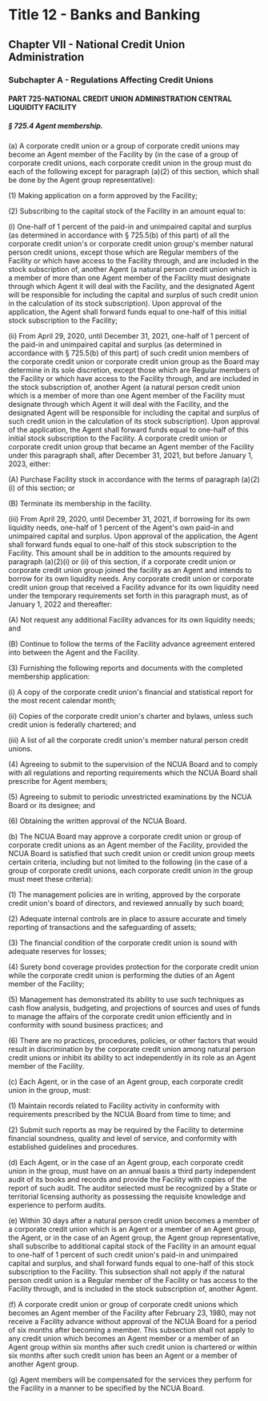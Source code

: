 
# Title 12 - Banks and Banking
## Chapter VII - National Credit Union Administration
### Subchapter A - Regulations Affecting Credit Unions
#### PART 725-NATIONAL CREDIT UNION ADMINISTRATION CENTRAL LIQUIDITY FACILITY
##### § 725.4 Agent membership.

(a) A corporate credit union or a group of corporate credit unions may become an Agent member of the Facility by (in the case of a group of corporate credit unions, each corporate credit union in the group must do each of the following except for paragraph (a)(2) of this section, which shall be done by the Agent group representative):

(1) Making application on a form approved by the Facility;

(2) Subscribing to the capital stock of the Facility in an amount equal to:

(i) One-half of 1 percent of the paid-in and unimpaired capital and surplus (as determined in accordance with § 725.5(b) of this part) of all the corporate credit union's or corporate credit union group's member natural person credit unions, except those which are Regular members of the Facility or which have access to the Facility through, and are included in the stock subscription of, another Agent (a natural person credit union which is a member of more than one Agent member of the Facility must designate through which Agent it will deal with the Facility, and the designated Agent will be responsible for including the capital and surplus of such credit union in the calculation of its stock subscription). Upon approval of the application, the Agent shall forward funds equal to one-half of this initial stock subscription to the Facility;

(ii) From April 29, 2020, until December 31, 2021, one-half of 1 percent of the paid-in and unimpaired capital and surplus (as determined in accordance with § 725.5(b) of this part) of such credit union members of the corporate credit union or corporate credit union group as the Board may determine in its sole discretion, except those which are Regular members of the Facility or which have access to the Facility through, and are included in the stock subscription of, another Agent (a natural person credit union which is a member of more than one Agent member of the Facility must designate through which Agent it will deal with the Facility, and the designated Agent will be responsible for including the capital and surplus of such credit union in the calculation of its stock subscription). Upon approval of the application, the Agent shall forward funds equal to one-half of this initial stock subscription to the Facility. A corporate credit union or corporate credit union group that became an Agent member of the Facility under this paragraph shall, after December 31, 2021, but before January 1, 2023, either:

(A) Purchase Facility stock in accordance with the terms of paragraph (a)(2)(i) of this section; or

(B) Terminate its membership in the facility.

(iii) From April 29, 2020, until December 31, 2021, if borrowing for its own liquidity needs, one-half of 1 percent of the Agent's own paid-in and unimpaired capital and surplus. Upon approval of the application, the Agent shall forward funds equal to one-half of this stock subscription to the Facility. This amount shall be in addition to the amounts required by paragraph (a)(2)(i) or (ii) of this section, if a corporate credit union or corporate credit union group joined the facility as an Agent and intends to borrow for its own liquidity needs. Any corporate credit union or corporate credit union group that received a Facility advance for its own liquidity need under the temporary requirements set forth in this paragraph must, as of January 1, 2022 and thereafter:

(A) Not request any additional Facility advances for its own liquidity needs; and

(B) Continue to follow the terms of the Facility advance agreement entered into between the Agent and the Facility.

(3) Furnishing the following reports and documents with the completed membership application:

(i) A copy of the corporate credit union's financial and statistical report for the most recent calendar month;

(ii) Copies of the corporate credit union's charter and bylaws, unless such credit union is federally chartered; and

(iii) A list of all the corporate credit union's member natural person credit unions.

(4) Agreeing to submit to the supervision of the NCUA Board and to comply with all regulations and reporting requirements which the NCUA Board shall prescribe for Agent members;

(5) Agreeing to submit to periodic unrestricted examinations by the NCUA Board or its designee; and

(6) Obtaining the written approval of the NCUA Board.

(b) The NCUA Board may approve a corporate credit union or group of corporate credit unions as an Agent member of the Facility, provided the NCUA Board is satisfied that such credit union or credit union group meets certain criteria, including but not limited to the following (in the case of a group of corporate credit unions, each corporate credit union in the group must meet these criteria):

(1) The management policies are in writing, approved by the corporate credit union's board of directors, and reviewed annually by such board;

(2) Adequate internal controls are in place to assure accurate and timely reporting of transactions and the safeguarding of assets;

(3) The financial condition of the corporate credit union is sound with adequate reserves for losses;

(4) Surety bond coverage provides protection for the corporate credit union while the corporate credit union is performing the duties of an Agent member of the Facility;

(5) Management has demonstrated its ability to use such techniques as cash flow analysis, budgeting, and projections of sources and uses of funds to manage the affairs of the corporate credit union efficiently and in conformity with sound business practices; and

(6) There are no practices, procedures, policies, or other factors that would result in discrimination by the corporate credit union among natural person credit unions or inhibit its ability to act independently in its role as an Agent member of the Facility.

(c) Each Agent, or in the case of an Agent group, each corporate credit union in the group, must:

(1) Maintain records related to Facility activity in conformity with requirements prescribed by the NCUA Board from time to time; and

(2) Submit such reports as may be required by the Facility to determine financial soundness, quality and level of service, and conformity with established guidelines and procedures.

(d) Each Agent, or in the case of an Agent group, each corporate credit union in the group, must have on an annual basis a third party independent audit of its books and records and provide the Facility with copies of the report of such audit. The auditor selected must be recognized by a State or territorial licensing authority as possessing the requisite knowledge and experience to perform audits.

(e) Within 30 days after a natural person credit union becomes a member of a corporate credit union which is an Agent or a member of an Agent group, the Agent, or in the case of an Agent group, the Agent group representative, shall subscribe to additional capital stock of the Facility in an amount equal to one-half of 1 percent of such credit union's paid-in and unimpaired capital and surplus, and shall forward funds equal to one-half of this stock subscription to the Facility. This subsection shall not apply if the natural person credit union is a Regular member of the Facility or has access to the Facility through, and is included in the stock subscription of, another Agent.

(f) A corporate credit union or group of corporate credit unions which becomes an Agent member of the Facility after February 23, 1980, may not receive a Facility advance without approval of the NCUA Board for a period of six months after becoming a member. This subsection shall not apply to any credit union which becomes an Agent member or a member of an Agent group within six months after such credit union is chartered or within six months after such credit union has been an Agent or a member of another Agent group.

(g) Agent members will be compensated for the services they perform for the Facility in a manner to be specified by the NCUA Board.

